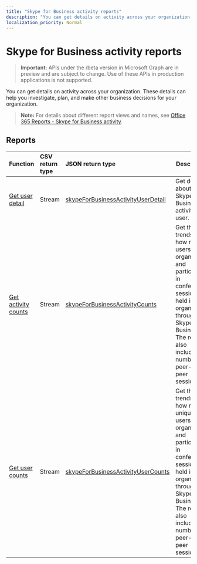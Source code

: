```yaml
---
title: "Skype for Business activity reports"
description: "You can get details on activity across your organization. These details can help you investigate, plan, and make other business decisions for your organization."
localization_priority: Normal
---
```


# Skype for Business activity reports

> **Important:** APIs under the /beta version in Microsoft Graph are in preview and are subject to change. Use of these APIs in production applications is not supported.

You can get details on activity across your organization. These details can help you investigate, plan, and make other business decisions for your organization.

> **Note:** For details about different report views and names, see [Office 365 Reports - Skype for Business activity](https://support.office.com/client/Skype-for-Business-Online-activity-8cbe2eb2-1194-4fd7-b1ee-9f9287c82424).

## Reports

| Function                                 | CSV return type | JSON return type                         | Description                              |
| :--------------------------------------- | :-------------- | :--------------------------------------- | ---------------------------------------- |
| [Get user detail](../api/reportroot-getskypeforbusinessactivityuserdetail.md) | Stream          | [skypeForBusinessActivityUserDetail](../resources/skypeforbusinessactivityuserdetail.md) | Get details about Skype for Business activity by user. |
| [Get activity counts](../api/reportroot-getskypeforbusinessactivitycounts.md) | Stream          | [skypeForBusinessActivityCounts](../resources/skypeforbusinessactivitycounts.md) | Get the trends on how many users organized and participated in conference sessions held in your organization through Skype for Business. The report also includes the number of peer-to-peer sessions. |
| [Get user counts](../api/reportroot-getskypeforbusinessactivityusercounts.md) | Stream          | [skypeForBusinessActivityUserCounts](../resources/skypeforbusinessactivityusercounts.md) | Get the trends on how many unique users organized and participated in conference sessions held in your organization through Skype for Business. The report also includes the number of peer-to-peer sessions. |
